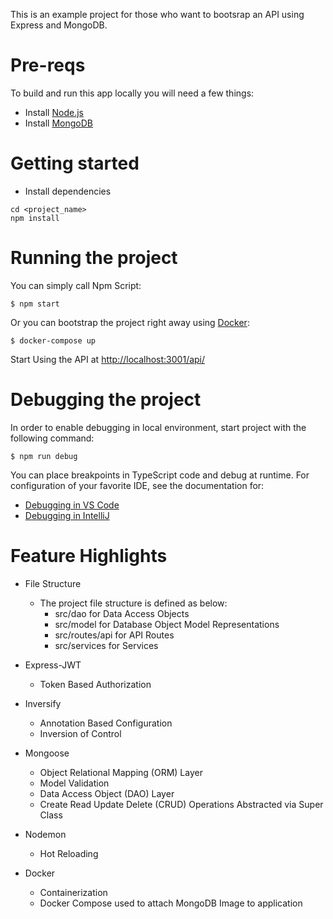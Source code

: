 This is an example project for those who want to bootsrap an API using Express and MongoDB.

# Pre-reqs
To build and run this app locally you will need a few things:
- Install [Node.js](https://nodejs.org/en/)
- Install [MongoDB](https://docs.mongodb.com/manual/installation/)

# Getting started
- Install dependencies
```
cd <project_name>
npm install
```

# Running the project

You can simply call Npm Script:

```
$ npm start
```

Or you can bootstrap the project right away using [Docker](https://www.docker.com/):

```
$ docker-compose up
```

Start Using the API at [http://localhost:3001/api/](http://localhost:3001/api/)

# Debugging the project

In order to enable debugging in local environment, start project with the following command:

```
$ npm run debug
```

You can place breakpoints in TypeScript code and debug at runtime. For configuration of your favorite IDE, see the documentation for:
 
  * [Debugging in VS Code](https://github.com/Microsoft/vscode-recipes/tree/master/nodemon)
  * [Debugging in IntelliJ](https://www.jetbrains.com/help/idea/run-debug-configuration-node-js-remote-debug.html)


# Feature Highlights

* File Structure

  * The project file structure is defined as below:
	* src/dao for Data Access Objects
	* src/model for Database Object Model Representations
	* src/routes/api for API Routes
	* src/services for Services
	
* Express-JWT
   * Token Based Authorization

* Inversify
   * Annotation Based Configuration
   * Inversion of Control

* Mongoose
	* Object Relational Mapping (ORM) Layer
	* Model Validation
	* Data Access Object (DAO) Layer
	* Create Read Update Delete (CRUD) Operations Abstracted via Super Class
  
* Nodemon
  * Hot Reloading
	
* Docker
  * Containerization
  * Docker Compose used to attach MongoDB Image to application
